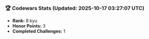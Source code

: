 ### 🏆 Codewars Stats (Updated: 2025-10-17 03:27:07 UTC)

- **Rank:** 8 kyu
- **Honor Points:** 3
- **Completed Challenges:** 1

